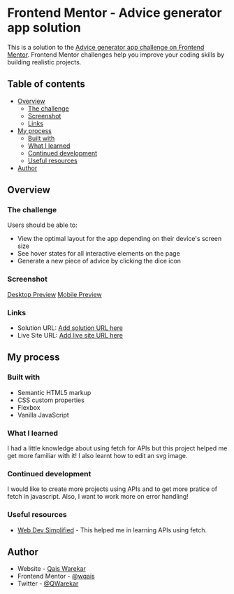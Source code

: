 # Frontend Mentor - Advice generator app solution

This is a solution to the [Advice generator app challenge on Frontend Mentor](https://www.frontendmentor.io/challenges/advice-generator-app-QdUG-13db). Frontend Mentor challenges help you improve your coding skills by building realistic projects.

## Table of contents

- [Overview](#overview)
  - [The challenge](#the-challenge)
  - [Screenshot](#screenshot)
  - [Links](#links)
- [My process](#my-process)
  - [Built with](#built-with)
  - [What I learned](#what-i-learned)
  - [Continued development](#continued-development)
  - [Useful resources](#useful-resources)
- [Author](#author)

## Overview

### The challenge

Users should be able to:

- View the optimal layout for the app depending on their device's screen size
- See hover states for all interactive elements on the page
- Generate a new piece of advice by clicking the dice icon

### Screenshot

[Desktop Preview](./design/desktop-design.jpeg)
[Mobile Preview](./design/mobile-design.jpeg)

### Links

- Solution URL: [Add solution URL here](https://your-solution-url.com)
- Live Site URL: [Add live site URL here](https://your-live-site-url.com)

## My process

### Built with

- Semantic HTML5 markup
- CSS custom properties
- Flexbox
- Vanilla JavaScript

### What I learned

I had a little knowledge about using fetch for APIs but this project helped me get more familiar with it! I also learnt how to edit an svg image.

### Continued development

I would like to create more projects using APIs and to get more pratice of fetch in javascript. Also, I want to work more on error handling!

### Useful resources

- [Web Dev Simplified](https://youtu.be/cuEtnrL9-H0) - This helped me in learning APIs using fetch. 

## Author

- Website - [Qais Warekar](https://wqaisportfolio.netlify.app)
- Frontend Mentor - [@wqais](https://www.frontendmentor.io/profile/yourusername)
- Twitter - [@QWarekar](https://mobile.twitter.com/QWarekar)

